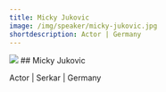 ```yaml
---
title: Micky Jukovic
image: /img/speaker/micky-jukovic.jpg
shortdescription: Actor | Germany 
---
```

<img src="/img/speaker/micky-jukovic.jpg">
## Micky Jukovic

Actor | Serkar | Germany
